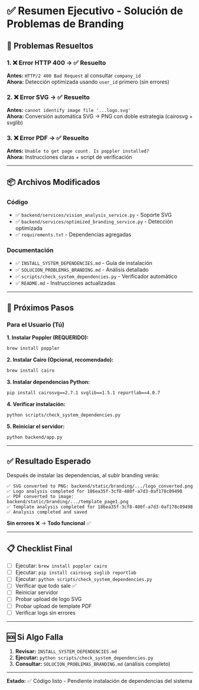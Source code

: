# ✅ Resumen Ejecutivo - Solución de Problemas de Branding

## 🎯 Problemas Resueltos

### 1. ❌ Error HTTP 400 → ✅ Resuelto
**Antes:** `HTTP/2 400 Bad Request` al consultar `company_id`  
**Ahora:** Detección optimizada usando `user_id` primero (sin errores)

### 2. ❌ Error SVG → ✅ Resuelto  
**Antes:** `cannot identify image file '...logo.svg'`  
**Ahora:** Conversión automática SVG → PNG con doble estrategia (cairosvg + svglib)

### 3. ❌ Error PDF → ✅ Resuelto
**Antes:** `Unable to get page count. Is poppler installed?`  
**Ahora:** Instrucciones claras + script de verificación

---

## 📦 Archivos Modificados

### Código
- ✅ `backend/services/vision_analysis_service.py` - Soporte SVG
- ✅ `backend/services/optimized_branding_service.py` - Detección optimizada
- ✅ `requirements.txt` - Dependencias agregadas

### Documentación
- ✅ `INSTALL_SYSTEM_DEPENDENCIES.md` - Guía de instalación
- ✅ `SOLUCION_PROBLEMAS_BRANDING.md` - Análisis detallado
- ✅ `scripts/check_system_dependencies.py` - Verificador automático
- ✅ `README.md` - Instrucciones actualizadas

---

## 🚀 Próximos Pasos

### Para el Usuario (Tú)

**1. Instalar Poppler (REQUERIDO):**
```bash
brew install poppler
```

**2. Instalar Cairo (Opcional, recomendado):**
```bash
brew install cairo
```

**3. Instalar dependencias Python:**
```bash
pip install cairosvg==2.7.1 svglib==1.5.1 reportlab==4.0.7
```

**4. Verificar instalación:**
```bash
python scripts/check_system_dependencies.py
```

**5. Reiniciar el servidor:**
```bash
python backend/app.py
```

---

## ✅ Resultado Esperado

Después de instalar las dependencias, al subir branding verás:

```log
✅ SVG converted to PNG: backend/static/branding/.../logo_converted.png
✅ Logo analysis completed for 186ea35f-3cf8-480f-a7d3-0af178c09498
✅ PDF converted to image: backend/static/branding/.../template_page1.png
✅ Template analysis completed for 186ea35f-3cf8-480f-a7d3-0af178c09498
✅ Analysis completed and saved
```

**Sin errores** ❌ → **Todo funcional** ✅

---

## 📋 Checklist Final

- [ ] Ejecutar: `brew install poppler cairo`
- [ ] Ejecutar: `pip install cairosvg svglib reportlab`
- [ ] Ejecutar: `python scripts/check_system_dependencies.py`
- [ ] Verificar que todo sale ✅
- [ ] Reiniciar servidor
- [ ] Probar upload de logo SVG
- [ ] Probar upload de template PDF
- [ ] Verificar logs sin errores

---

## 🆘 Si Algo Falla

1. **Revisar:** `INSTALL_SYSTEM_DEPENDENCIES.md`
2. **Ejecutar:** `python scripts/check_system_dependencies.py`
3. **Consultar:** `SOLUCION_PROBLEMAS_BRANDING.md` (análisis completo)

---

**Estado:** ✅ Código listo - Pendiente instalación de dependencias del sistema
